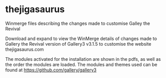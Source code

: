 # thejigasaurus
Winmerge files describing the changes made to customise Galley the Revival

Download and expand to view the WinMerge details of changes made to Gallery the Revival version of Gallery3 v3.1.5 to customise the website thejigasaurus.com

The modules activated for the installation are shown in the pdfs, as well as the order the modules are loaded. The modules and themes used can be found at https://github.com/gallery/gallery3
